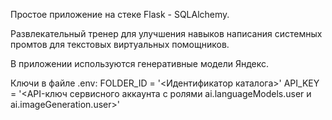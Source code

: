 Простое приложение на стеке Flask - SQLAlchemy.

Развлекательный тренер для улучшения навыков написания
системных промтов для текстовых виртуальных помощников.

В приложении используются генеративные модели Яндекс.

Ключи в файле .env:
    FOLDER_ID = '<Идентификатор каталога>'
    API_KEY = '<API-ключ сервисного аккаунта с ролями ai.languageModels.user и ai.imageGeneration.user>'
